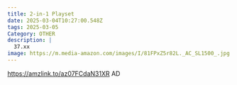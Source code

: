 ```yaml
---
title: 2-in-1 Playset
date: 2025-03-04T10:27:00.548Z
tags: 2025-03-05
Category: OTHER
description: |
  37.xx 
image: https://m.media-amazon.com/images/I/81FPxZ5r82L._AC_SL1500_.jpg
---
```

https://amzlink.to/az07FCdaN31XR   AD